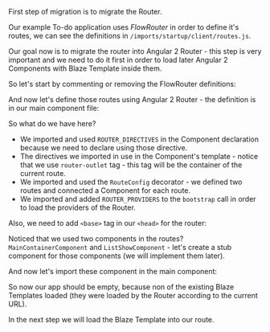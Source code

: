 First step of migration is to migrate the Router.

Our example To-do application uses *FlowRouter* in order to define it's routes, we can see the definitions in `/imports/startup/client/routes.js`.

Our goal now is to migrate the router into Angular 2 Router - this step is very important and we need to do it first in order to load later Angular 2 Components with Blaze Template inside them.

So let's start by commenting or removing the FlowRouter definitions:

<diffbox tutorial="migration-angular2" step="3.1"></diffbox>

And now let's define those routes using Angular 2 Router - the definition is in our main component file:

<diffbox tutorial="migration-angular2" step="3.2"></diffbox>

So what do we have here?

- We imported and used `ROUTER_DIRECTIVES` in the Component declaration because we need to declare using those directive.
- The directives we imported in use in the Component's template - notice that we use `router-outlet` tag - this tag will be the container of the current route.
- We imported and used the `RouteConfig` decorator - we defined two routes and connected a Component for each route.
- We imported and added `ROUTER_PROVIDERS` to the `bootstrap` call in order to load the providers of the Router.

Also, we need to add `<base>` tag in our `<head>` for the router:

<diffbox tutorial="migration-angular2" step="3.3"></diffbox>


Noticed that we used two components in the routes? `MainContainerComponent` and `ListShowComponent` - let's create a stub component for those components (we will implement them later).

<diffbox tutorial="migration-angular2" step="3.4"></diffbox>

<diffbox tutorial="migration-angular2" step="3.5"></diffbox>

And now let's import these component in the main component:

<diffbox tutorial="migration-angular2" step="3.6"></diffbox>

So now our app should be empty, because non of the existing Blaze Templates loaded (they were loaded by the Router according to the current URL).

In the next step we will load the Blaze Template into our route.
